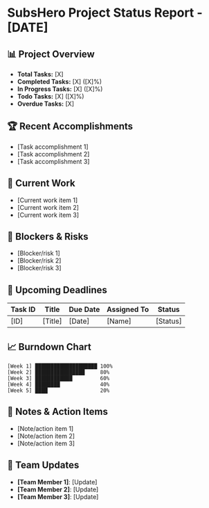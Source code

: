 # SubsHero Project Status Report - [DATE]

## 📊 Project Overview
- **Total Tasks:** [X]
- **Completed Tasks:** [X] ([X]%)
- **In Progress Tasks:** [X] ([X]%)
- **Todo Tasks:** [X] ([X]%)
- **Overdue Tasks:** [X]

## 🏆 Recent Accomplishments
- [Task accomplishment 1]
- [Task accomplishment 2]
- [Task accomplishment 3]

## 🚧 Current Work
- [Current work item 1]
- [Current work item 2]
- [Current work item 3]

## 🚩 Blockers & Risks
- [Blocker/risk 1]
- [Blocker/risk 2]
- [Blocker/risk 3]

## 📅 Upcoming Deadlines
| Task ID | Title | Due Date | Assigned To | Status |
|---------|-------|----------|-------------|--------|
| [ID] | [Title] | [Date] | [Name] | [Status] |

## 📈 Burndown Chart
```
[Week 1] ████████████████████ 100%
[Week 2] ████████████████     80%
[Week 3] ████████████         60%
[Week 4] ████████             40%
[Week 5] ████                 20%
```

## 📝 Notes & Action Items
- [Note/action item 1]
- [Note/action item 2]
- [Note/action item 3]

## 👥 Team Updates
- **[Team Member 1]**: [Update]
- **[Team Member 2]**: [Update]
- **[Team Member 3]**: [Update]
